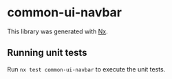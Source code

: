 # common-ui-navbar

This library was generated with [Nx](https://nx.dev).

## Running unit tests

Run `nx test common-ui-navbar` to execute the unit tests.
